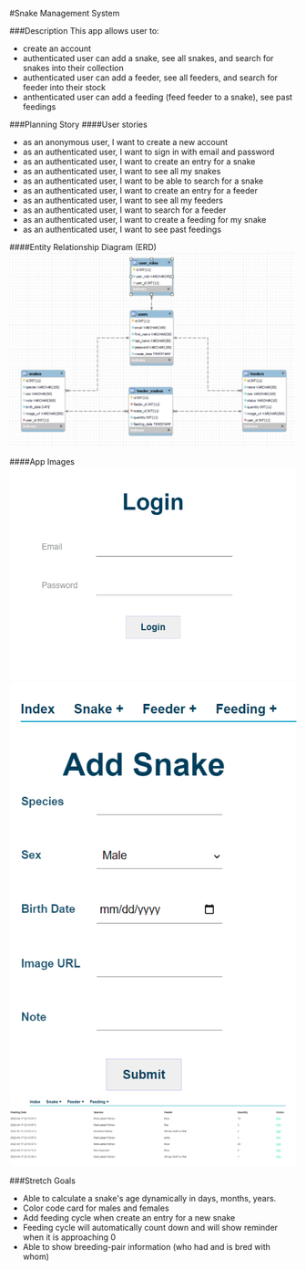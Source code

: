 #Snake Management System

###Description
This app allows user to:
- create an account
- authenticated user can add a snake, see all snakes, and search for snakes into their collection
- authenticated user can add a feeder, see all feeders, and search for feeder into their stock
- anthenticated user can add a feeding (feed feeder to a snake), see past feedings

###Planning Story
####User stories
- as an anonymous user,  I want to create a new account
- as an authenticated user, I want to sign in with email and password
- as an authenticated user, I want to create an entry for a snake
- as an authenticated user, I want to see all my snakes
- as an authenticated user, I want to be able to search for a snake
- as an authenticated user, I want to create an entry for a feeder
- as an authenticated user, I want to see all my feeders
- as an authenticated user, I want to search for a feeder
- as an authenticated user, I want to create a feeding for my snake
- as an authenticated user, I want to see past feedings

####Entity Relationship Diagram (ERD)
![img.png](img.png)

####App Images
![img_1.png](img_1.png)
![img_2.png](img_2.png)
![img_3.png](img_3.png)

###Stretch Goals
- Able to calculate a snake's age dynamically in days, months, years.
- Color code card for males and females
- Add feeding cycle when create an entry for a new snake
- Feeding cycle will automatically count down and will show reminder when it is approaching 0
- Able to show breeding-pair information (who had and is bred with whom)